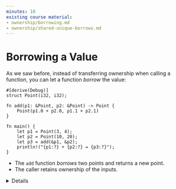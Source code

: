 ```yaml
---
minutes: 10
existing course material:
- ownership/borrowing.md
- ownership/shared-unique-borrows.md
---
```


# Borrowing a Value

As we saw before, instead of transferring ownership when calling a function,
you can let a function _borrow_ the value:

<!-- mdbook-xgettext: skip -->
```rust,editable
#[derive(Debug)]
struct Point(i32, i32);

fn add(p1: &Point, p2: &Point) -> Point {
    Point(p1.0 + p2.0, p1.1 + p2.1)
}

fn main() {
    let p1 = Point(3, 4);
    let p2 = Point(10, 20);
    let p3 = add(&p1, &p2);
    println!("{p1:?} + {p2:?} = {p3:?}");
}
```

* The `add` function _borrows_ two points and returns a new point.
* The caller retains ownership of the inputs.

<details>

This slide is a review of the material on references from day 1, expanding
slightly to include function arguments and return values.

# More to Explore

Notes on stack returns:

* Demonstrate that the return from `add` is cheap because the compiler can eliminate the copy operation. Change the above code to print stack addresses and run it on the [Playground] or look at the assembly in [Godbolt](https://rust.godbolt.org/). In the "DEBUG" optimization level, the addresses should change, while they stay the same when changing to the "RELEASE" setting:

  <!-- mdbook-xgettext: skip -->
  ```rust,editable
  #[derive(Debug)]
  struct Point(i32, i32);

  fn add(p1: &Point, p2: &Point) -> Point {
      let p = Point(p1.0 + p2.0, p1.1 + p2.1);
      println!("&p.0: {:p}", &p.0);
      p
  }

  pub fn main() {
      let p1 = Point(3, 4);
      let p2 = Point(10, 20);
      let p3 = add(&p1, &p2);
      println!("&p3.0: {:p}", &p3.0);
      println!("{p1:?} + {p2:?} = {p3:?}");
  }
  ```
* The Rust compiler can do return value optimization (RVO).
* In C++, copy elision has to be defined in the language specification because constructors can have side effects. In Rust, this is not an issue at all. If RVO did not happen, Rust will always perform a simple and efficient `memcpy` copy.

</details>

[Playground]: https://play.rust-lang.org/
